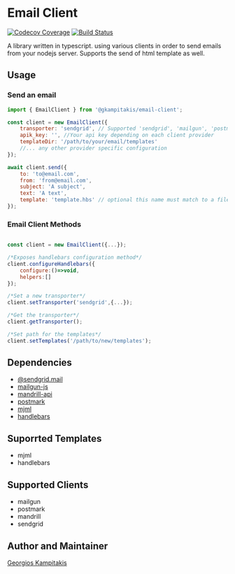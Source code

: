 # Email Client

[![Codecov Coverage](https://img.shields.io/codecov/c/github/gkampitakis/email-client)](https://codecov.io/gh/gkampitakis/email-client)
[![Build Status](https://travis-ci.org/gkampitakis/email-client.svg?branch=master)](https://travis-ci.org/gkampitakis/email-client)

A library written in typescript. using various clients in order to send emails from your nodejs server. Supports the send of html template as well.

## Usage

### Send an email

```javascript
import { EmailClient } from '@gkampitakis/email-client';

const client = new EmailClient({
	transporter: 'sendgrid', // Supported 'sendgrid', 'mailgun', 'postmark', 'mandrill'
	apik_key: '', //Your api key depending on each client provider
	templateDir: '/path/to/your/email/templates'
	//... any other provider specific configuration
});

await client.send({
	to: 'to@email.com',
	from: 'from@email.com',
	subject: 'A subject',
	text: 'A text',
	template: 'template.hbs' // optional this name must match to a file in the templateDir you have specified
});
```

### Email Client Methods

```javascript

const client = new EmailClient({...});

/*Exposes handlebars configuration method*/
client.configureHandlebars({
	configure:()=>void,
	helpers:[]
});

/*Set a new transporter*/
client.setTransporter('sendgrid',{...});

/*Get the transporter*/
client.getTransporter();

/*Set path for the templates*/
client.setTemplates('/path/to/new/templates');

```

## Dependencies

-   [@sendgrid.mail](https://www.npmjs.com/package/@sendgrid/mail)
-   [mailgun-js](https://www.npmjs.com/package/mailgun-js)
-   [mandrill-api](https://www.npmjs.com/package/mandrill-api)
-   [postmark](https://www.npmjs.com/package/postmark)
-   [mjml](https://www.npmjs.com/package/mjml)
-   [handlebars](https://www.npmjs.com/package/handlebars)

## Suporrted Templates

-   mjml
-   handlebars

## Supported Clients

-   mailgun
-   postmark
-   mandrill
-   sendgrid

## Author and Maintainer

[Georgios Kampitakis](https://github.com/gkampitakis)
